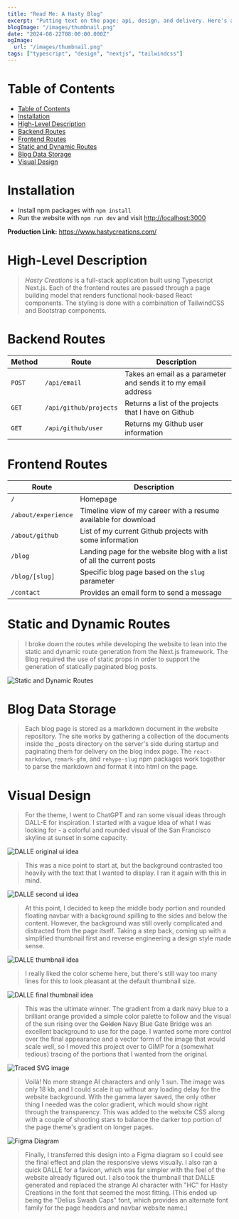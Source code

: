 ```yaml
---
title: "Read Me: A Hasty Blog"
excerpt: "Putting text on the page: api, design, and delivery. Here's a few considerations I took when developing this blog."
blogImage: "/images/thumbnail.png"
date: "2024-08-22T08:00:00.000Z"
ogImage:
  url: "/images/thumbnail.png"
tags: ["typescript", "design", "nextjs", "tailwindcss"]
---
```


#  Table of Contents
- [Table of Contents](#table-of-contents)
- [Installation](#installation)
- [High-Level Description](#high-level-description)
- [Backend Routes](#backend-routes)
- [Frontend Routes](#frontend-routes)
- [Static and Dynamic Routes](#static-and-dynamic-routes)
- [Blog Data Storage](#blog-data-storage)
- [Visual Design](#visual-design)

#  Installation
- Install npm packages with `npm install`
- Run the website with `npm run dev` and visit [http://localhost:3000](http://localhost:3000)

**Production Link:** https://www.hastycreations.com/

#  High-Level Description
>  _Hasty Creations_ is a full-stack application built using Typescript Next.js. Each of the frontend routes are passed through a page building model that renders functional hook-based React components. The styling is done with a combination of TailwindCSS and Bootstrap components.

#  Backend Routes
| Method | Route                  | Description                                                    |
| ------ | ---------------------- | -------------------------------------------------------------- |
| `POST` | `/api/email`           | Takes an email as a parameter and sends it to my email address |
| `GET`  | `/api/github/projects` | Returns a list of the projects that I have on Github           |
| `GET`  | `/api/github/user`     | Returns my Github user information                             |

#  Frontend Routes
| Route               | Description                                                            |
| ------------------- | ---------------------------------------------------------------------- |
| `/`                 | Homepage                                                               |
| `/about/experience` | Timeline view of my career with a resume available for download        |
| `/about/github`     | List of my current Github projects with some information               |
| `/blog`             | Landing page for the website blog with a list of all the current posts |
| `/blog/[slug]`      | Specific blog page based on the `slug` parameter                        |
| `/contact`          | Provides an email form to send a message                               |

# Static and Dynamic Routes
> I broke down the routes while developing the website to lean into the static and dynamic route generation from the Next.js framework. The Blog required the use of static props in order to support the  generation of statically paginated blog posts.

![Static and Dynamic Routes](/images/blog/blog-read-me/static-dynamic-routing.png)

#  Blog Data Storage
> Each blog page is stored as a markdown document in the website repository. The site works by gathering a collection of the documents inside the _posts directory on the server's side during startup and paginating them for delivery on the blog index page. The `react-markdown`, `remark-gfm`, and `rehype-slug` npm packages work together to parse the markdown and format it into html on the page.

#  Visual Design
> For the theme, I went to ChatGPT and ran some visual ideas through DALL-E for inspiration. I started with a vague idea of what I was looking for - a colorful and rounded visual of the San Francisco skyline at sunset in some capacity.

![DALLE original ui idea](/images/blog/blog-read-me/website-ui-2-dalle.png)

> This was a nice point to start at, but the background contrasted too heavily with the text that I wanted to display. I ran it again with this in mind.

![DALLE second ui idea](/images/blog/blog-read-me/website-ui-dalle.png)

> At this point, I decided to keep the middle body portion and rounded floating navbar with a background spilling to the sides and below the content. However, the background was still overly complicated and distracted from the page itself. Taking a step back, coming up with a simplified thumbnail first and reverse engineering a design style made sense.

![DALLE thumbnail idea](/images/blog/blog-read-me/thumbnail-dalle.png)

> I really liked the color scheme here, but there's still way too many lines for this to look pleasant at the default thumbnail size.

![DALLE final thumbnail idea](/images/blog/blog-read-me/thumbnail-2-dalle.png)

> This was the ultimate winner. The gradient from a dark navy blue to a brilliant orange provided a simple color palette to follow and the visual of the sun rising over the ~~Golden~~ Navy Blue Gate Bridge was an excellent background to use for the page. I wanted some more control over the final appearance and a vector form of the image that would scale well, so I moved this project over to GIMP for a (somewhat tedious) tracing of the portions that I wanted from the original.

![Traced SVG image](/images/blog/blog-read-me/svg-trace.png)

> Voilà! No more strange AI characters and only 1 sun. The image was only 18 kb, and I could scale it up without any loading delay for the website background. With the gamma layer saved, the only other thing I needed was the color gradient, which would show right through the transparency. This was added to the website CSS along with a couple of shooting stars to balance the darker top portion of the page theme's gradient on longer pages.

![Figma Diagram](/images/blog/blog-read-me/figma-design.png)
> Finally, I transferred this design into a Figma diagram so I could see the final effect and plan the responsive views visually. I also ran a quick DALLE for a favicon, which was far simpler with the feel of the website already figured out. I also took the thumbnail that DALLE generated and replaced the strange AI character with "HC" for Hasty Creations in the font that seemed the most fitting. (This ended up being the "Delius Swash Caps" font, which provides an alternate font family for the page headers and navbar website name.)
